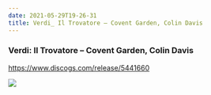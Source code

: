 ```yaml
---
date: 2021-05-29T19-26-31
title: Verdi_ Il Trovatore – Covent Garden, Colin Davis
---
```

### Verdi: Il Trovatore – Covent Garden, Colin Davis
https://www.discogs.com/release/5441660

![](dayone-moment://BD05DEEEDA664AAEBB062C8DEE54ABD3)
